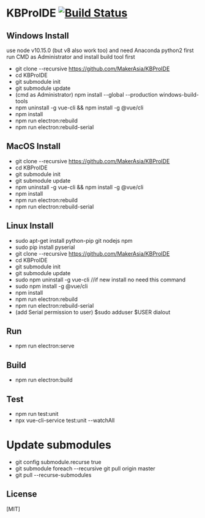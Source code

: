 
# KBProIDE [![Build Status](https://travis-ci.com/MakerAsia/KBProIDE.svg?branch=master)](https://travis-ci.com/MakerAsia/KBProIDE)

## Windows Install
use node v10.15.0 (but v8 also work too) and need Anaconda python2
first run CMD as Administrator and install build tool first 
- git clone --recursive https://github.com/MakerAsia/KBProIDE
- cd KBProIDE 
- git submodule init
- git submodule update
- (cmd as Administrator) npm install --global --production windows-build-tools
- npm uninstall -g vue-cli && npm install -g @vue/cli
- npm install
- npm run electron:rebuild
- npm run electron:rebuild-serial

## MacOS Install
- git clone --recursive https://github.com/MakerAsia/KBProIDE
- cd KBProIDE 
- git submodule init
- git submodule update
- npm uninstall -g vue-cli && npm install -g @vue/cli
- npm install
- npm run electron:rebuild
- npm run electron:rebuild-serial

## Linux Install
- sudo apt-get install python-pip git nodejs npm
- sudo pip install pyserial
- git clone --recursive https://github.com/MakerAsia/KBProIDE
- cd KBProIDE 
- git submodule init
- git submodule update
- sudo npm uninstall -g vue-cli //if new install no need this command
- sudo npm install -g @vue/cli
- npm install
- npm run electron:rebuild
- npm run electron:rebuild-serial
- (add Serial permission to user) $sudo adduser $USER dialout
## Run
- npm run electron:serve

## Build
- npm run electron:build

## Test
- npm run test:unit
- npx vue-cli-service test:unit --watchAll

# Update submodules
- git config submodule.recurse true
- git submodule foreach --recursive git pull origin master
- git pull --recurse-submodules

## License

[MIT]
